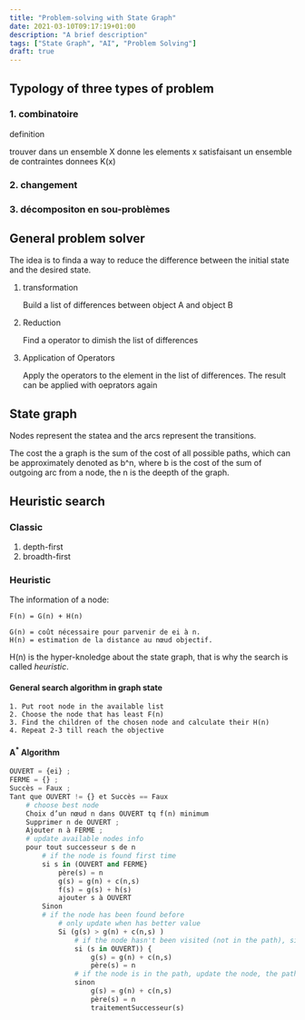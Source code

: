 ```yaml
---
title: "Problem-solving with State Graph"
date: 2021-03-10T09:17:19+01:00
description: "A brief description"
tags: ["State Graph", "AI", "Problem Solving"]
draft: true
---
```


## Typology of three types of problem
### 1. combinatoire
definition


trouver dans un ensemble X donne les elements x satisfaisant un ensemble de contraintes donnees K(x)

### 2. changement

### 3. décompositon en sou-problèmes

## General problem solver

The idea is to finda a way to reduce the difference between the initial state and the desired state.

1. transformation

    Build a list of differences between object A and object B

2. Reduction

    Find a operator to dimish the list of differences

3. Application of Operators

    Apply the operators to the element in the list of differences. The result can be applied with oeprators again

## State graph

Nodes represent the statea and the arcs represent the transitions.

The cost the a graph is the sum of the cost of all possible paths, which can be approximately denoted as b^n, where b is the cost of the sum of outgoing arc from a node, the n is the deepth of the graph.

## Heuristic search

### Classic
1. depth-first
2. broadth-first

### Heuristic
The information of a node:
```
F(n) = G(n) + H(n)

G(n) = coût nécessaire pour parvenir de ei à n. 
H(n) = estimation de la distance au nœud objectif. 
```
H(n) is the hyper-knoledge about the state graph, that is why the search is called *heuristic*.

#### General search algorithm in graph state
```
1. Put root node in the available list
2. Choose the node that has least F(n)
3. Find the children of the chosen node and calculate their H(n)
4. Repeat 2-3 till reach the objective
```

#### A<sup>*</sup> Algorithm
```python
OUVERT = {ei} ;
FERME = {} ;
Succès = Faux ;
Tant que OUVERT != {} et Succès == Faux
    # choose best node
    Choix d’un nœud n dans OUVERT tq f(n) minimum
    Supprimer n de OUVERT ;
    Ajouter n à FERME ;
    # update available nodes info
    pour tout successeur s de n
        # if the node is found first time
        si s in (OUVERT and FERME}
            père(s) = n
            g(s) = g(n) + c(n,s)
            f(s) = g(s) + h(s)
            ajouter s à OUVERT
        Sinon
        # if the node has been found before
            # only update when has better value
            Si (g(s) > g(n) + c(n,s) )
                # if the node hasn't been visited (not in the path), simply update the node
                si (s in OUVERT)) {
                    g(s) = g(n) + c(n,s)
                    père(s) = n
                # if the node is in the path, update the node, the path (by changing the parent), the available node set (treatSuccessor)
                sinon
                    g(s) = g(n) + c(n,s)
                    père(s) = n
                    traitementSuccesseur(s)
        
```